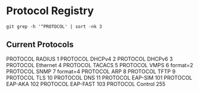 # Protocol Registry

    git grep -h '^PROTOCOL' | sort -nk 3

## Current Protocols

PROTOCOL        RADIUS          1
PROTOCOL        DHCPv4          2
PROTOCOL        DHCPv6          3
PROTOCOL        Ethernet        4
PROTOCOL        TACACS          5
PROTOCOL        VMPS            6       format=2
PROTOCOL        SNMP            7       format=4
PROTOCOL        ARP             8
PROTOCOL        TFTP            9
PROTOCOL        TLS             10
PROTOCOL        DNS             11
PROTOCOL        EAP-SIM         101
PROTOCOL        EAP-AKA         102
PROTOCOL        EAP-FAST         103
PROTOCOL        Control         255
